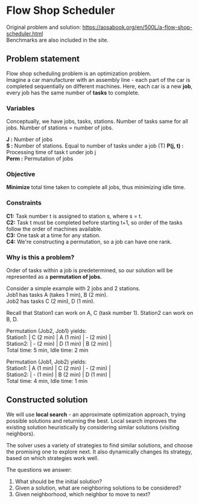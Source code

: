 # Flow Shop Scheduler
Original problem and solution: https://aosabook.org/en/500L/a-flow-shop-scheduler.html  
Benchmarks are also included in the site.

## Problem statement
Flow shop scheduling problem is an optimization problem.  
Imagine a car manufacturer with an assembly line - each part of the car is completed sequentially on different machines.
Here, each car is a new **job**, every job has the same number of **tasks** to complete.

### Variables
Conceptually, we have jobs, tasks, stations. Number of tasks same for all jobs. Number of stations = number of jobs.

**J :** Number of jobs  
**S :** Number of stations. Equal to number of tasks under a job (T) 
**P(j, t) :** Processing time of task t under job j  
**Perm :** Permutation of jobs

### Objective
**Minimize** total time taken to complete all jobs, thus minimizing idle time.

### Constraints
**C1:** Task number t is assigned to station s, where s = t.   
**C2:** Task t must be completed before starting t+1, so order of the tasks follow the order of machines available.  
**C3:** One task at a time for any station.  
**C4:** We're constructing a permutation, so a job can have one rank.

### Why is this a problem?
Order of tasks within a job is predetermined, so our solution will be represented as a **permutation of jobs.** 

Consider a simple example with 2 jobs and 2 stations.  
Job1 has tasks A (takes 1 min), B (2 min).  
Job2 has tasks C (2 min), D (1 min).

Recall that Station1 can work on A, C (task number 1). Station2 can work on B, D.

Permutation (Job2, Job1) yields:  
Station1: | C (2 min) | A (1 min) | - (2 min) |  
Station2: | - (2 min) | D (1 min) | B (2 min) |  
Total time: 5 min, Idle time: 2 min

Permutation (Job1, Job2) yields:  
Station1: | A (1 min) | C (2 min) | - (2 min) |  
Station2: | - (1 min) | B (2 min) | D (1 min) |  
Total time: 4 min, Idle time: 1 min

## Constructed solution
We will use **local search** - an approximate optimization approach, trying possible solutions and returning the best.
Local search improves the existing solution heuristically by considering similar solutions (visiting neighbors).

The solver uses a variety of strategies to find similar solutions, and choose the promising one to explore next. It
also dynamically changes its strategy, based on which strategies work well.

The questions we answer:
1. What should be the initial solution?
2. Given a solution, what are neighboring solutions to be considered?
3. Given neighborhood, which neighbor to move to next?
